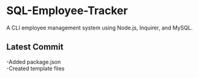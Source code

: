 # SQL-Employee-Tracker
A CLI employee management system using Node.js, Inquirer, and MySQL. 


## Latest Commit
-Added package.json  
-Created template files  